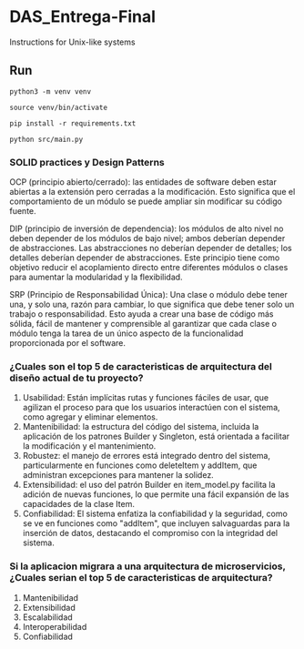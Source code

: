 # DAS_Entrega-Final

Instructions for Unix-like systems

## Run
```console
python3 -m venv venv
```
```console
source venv/bin/activate
```
```console
pip install -r requirements.txt
```
```console
python src/main.py
```

### SOLID practices y Design Patterns
OCP (principio abierto/cerrado): las entidades de software deben estar abiertas a la extensión pero cerradas a la modificación. Esto significa que el comportamiento de un módulo se puede ampliar sin modificar su código fuente.

DIP (principio de inversión de dependencia): los módulos de alto nivel no deben depender de los módulos de bajo nivel; ambos deberían depender de abstracciones. Las abstracciones no deberían depender de detalles; los detalles deberían depender de abstracciones. Este principio tiene como objetivo reducir el acoplamiento directo entre diferentes módulos o clases para aumentar la modularidad y la flexibilidad.

SRP (Principio de Responsabilidad Única): Una clase o módulo debe tener una, y solo una, razón para cambiar, lo que significa que debe tener solo un trabajo o responsabilidad. Esto ayuda a crear una base de código más sólida, fácil de mantener y comprensible al garantizar que cada clase o módulo tenga la tarea de un único aspecto de la funcionalidad proporcionada por el software.

### ¿Cuales son el top 5 de caracteristicas de arquitectura del diseño actual de tu proyecto?
1. Usabilidad: Están implícitas rutas y funciones fáciles de usar, que agilizan el proceso para que los usuarios interactúen con el sistema, como agregar y eliminar elementos.
2. Mantenibilidad: la estructura del código del sistema, incluida la aplicación de los patrones Builder y Singleton, está orientada a facilitar la modificación y el mantenimiento.
3. Robustez: el manejo de errores está integrado dentro del sistema, particularmente en funciones como deleteItem y addItem, que administran excepciones para mantener la solidez.
4. Extensibilidad: el uso del patrón Builder en item_model.py facilita la adición de nuevas funciones, lo que permite una fácil expansión de las capacidades de la clase Item.
5. Confiabilidad: El sistema enfatiza la confiabilidad y la seguridad, como se ve en funciones como "addItem", que incluyen salvaguardas para la inserción de datos, destacando el compromiso con la integridad del sistema.

### Si la aplicacion migrara a una arquitectura de microservicios, ¿Cuales serian el top 5 de caracteristicas de arquitectura?
1. Mantenibilidad
2. Extensibilidad
3. Escalabilidad
4. Interoperabilidad
5. Confiabilidad
